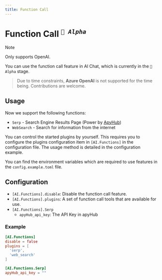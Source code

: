 ```yaml
---
title: Function Call
---
```


# Function Call <sup>*`🌊 Alpha`*</sup>

> [!NOTE]
> Only supports OpenAI.

You can use the function call feature in AI Chat, which is currently in the `🌊 Alpha` stage.

> Due to time constraints, **Azure OpenAI** is not supported for the time being. Contributions are welcome.

## Usage

Now we support the following functions:

- `Serp` - Search Engine Results Page (Power by [ApyHub](https://apyhub.com/))
- `WebSearch` - Search for information from the internet

You can control the started plugins by yourself. This requires you to configure the plugins configuration item in `[AI.Functions]` in the configuration file. The usage method is detailed in the configuration example.

You can find the environment variables which are required to use features in the `config.example.toml` file.

## Configuration

- `[AI.Functions].disable`: Disable the function call feature.
- `[AI.Functions].plugins`: A set of function call tools that are available for use.
- `[AI.Functions].Serp`
  - `apyHub_api_key`: The API Key in apyHub

### Example

```toml
[AI.Functions]
disable = false
plugins = [
  'serp',
  'web_search'
]

[AI.Functions.Serp]
apyHub_api_key = ""
```
